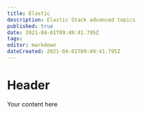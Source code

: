 ```yaml
---
title: Elastic 
description: Elastic Stack advanced topics
published: true
date: 2021-04-01T09:49:41.795Z
tags: 
editor: markdown
dateCreated: 2021-04-01T09:49:41.795Z
---
```


# Header
Your content here